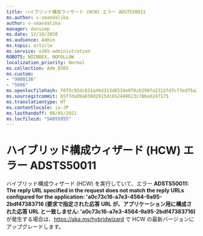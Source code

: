 ```yaml
---
title: ハイブリッド構成ウィザード (HCW) エラー ADSTS50011
ms.author: v-smandalika
author: v-smandalika
manager: dansimp
ms.date: 12/18/2020
ms.audience: Admin
ms.topic: article
ms.service: o365-administration
ROBOTS: NOINDEX, NOFOLLOW
localization_priority: Normal
ms.collection: Adm_O365
ms.custom:
- "9000136"
- "5696"
ms.openlocfilehash: f075c95dc831a46d313d6534e078cb298fa2212fd7cffed75a2953e7e80603a9
ms.sourcegitcommit: b5f7da89a650d2915dc652449623c78be6247175
ms.translationtype: HT
ms.contentlocale: ja-JP
ms.lasthandoff: 08/05/2021
ms.locfileid: "54055955"
---
```

# <a name="hybrid-configuration-wizard-hcw-error-acsts50011"></a>ハイブリッド構成ウィザード (HCW) エラー ADSTS50011

ハイブリッド構成ウィザード (HCW) を実行していて、エラー **ADSTS50011: The reply URL specified in the request does not match the reply URLs configured for the application: 'a0c73c16-a7e3-4564-9a95-2bdf47383716 (要求で指定された応答 URL が、アプリケーション用に構成された応答 URL と一致しません: 'a0c73c16-a7e3-4564-9a95-2bdf47383716)** が発生する場合は、https://aka.ms/hybridwizard で HCW の最新バージョンにアップグレードします。




